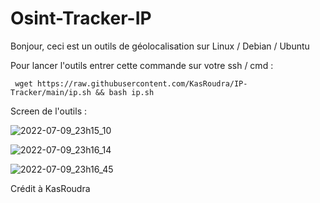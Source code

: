 # Osint-Tracker-IP

Bonjour, ceci est un outils de géolocalisation sur Linux / Debian / Ubuntu

Pour lancer l'outils entrer cette commande sur votre ssh / cmd : 

     wget https://raw.githubusercontent.com/KasRoudra/IP-Tracker/main/ip.sh && bash ip.sh

Screen de l'outils :

![2022-07-09_23h15_10](https://user-images.githubusercontent.com/81381757/178122960-19912ecd-b0a8-4e3a-acdf-5526f25e42b6.png)

![2022-07-09_23h16_14](https://user-images.githubusercontent.com/81381757/178122907-81d34562-ef74-4197-9d39-1e6b0f416d78.png)

![2022-07-09_23h16_45](https://user-images.githubusercontent.com/81381757/178122930-d36c1cd6-b900-466d-b20c-643cfbbb38e6.png)

Crédit à KasRoudra
